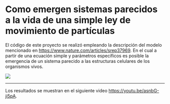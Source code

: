 # Como emergen sistemas parecidos a la vida de una simple ley de movimiento de partículas

El código de este proyecto se realizó empleando la descripción del modelo mencionado en https://www.nature.com/articles/srep37969. En el cual a partir de una ecuación simple y parámetros específicos es posible la emergencia de un sistema parecido a las estructuras celulares de los organismos vivos.

![](PPS.png)

---
Los resultados se muestran en el siguiente video https://youtu.be/asnbG-ji5pA.
